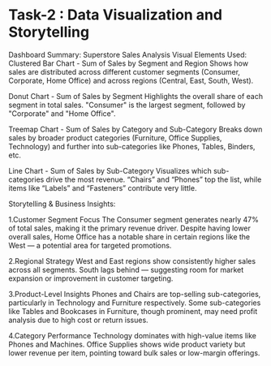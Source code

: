 # Task-2 : Data Visualization and Storytelling

Dashboard Summary: Superstore Sales Analysis
Visual Elements Used:
Clustered Bar Chart - Sum of Sales by Segment and Region
Shows how sales are distributed across different customer segments (Consumer, Corporate, Home Office) and across regions (Central, East, South, West).

Donut Chart - Sum of Sales by Segment
Highlights the overall share of each segment in total sales. "Consumer" is the largest segment, followed by "Corporate" and "Home Office".

Treemap Chart - Sum of Sales by Category and Sub-Category
Breaks down sales by broader product categories (Furniture, Office Supplies, Technology) and further into sub-categories like Phones, Tables, Binders, etc.

Line Chart - Sum of Sales by Sub-Category
Visualizes which sub-categories drive the most revenue. “Chairs” and “Phones” top the list, while items like “Labels” and “Fasteners” contribute very little.

Storytelling & Business Insights:

1️.Customer Segment Focus
The Consumer segment generates nearly 47% of total sales, making it the primary revenue driver.
Despite having lower overall sales, Home Office has a notable share in certain regions like the West — a potential area for targeted promotions.

2.Regional Strategy
West and East regions show consistently higher sales across all segments.
South lags behind — suggesting room for market expansion or improvement in customer targeting.

3.Product-Level Insights
Phones and Chairs are top-selling sub-categories, particularly in Technology and Furniture respectively.
Some sub-categories like Tables and Bookcases in Furniture, though prominent, may need profit analysis due to high cost or return issues.

4.Category Performance
Technology dominates with high-value items like Phones and Machines.
Office Supplies shows wide product variety but lower revenue per item, pointing toward bulk sales or low-margin offerings.

